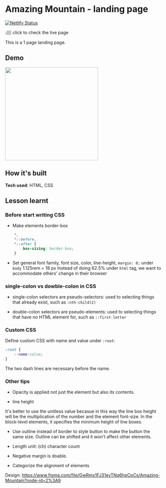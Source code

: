 # Amazing Mountain - landing page

[![Netlify Status](https://api.netlify.com/api/v1/badges/8dd3688a-8f84-4c53-8702-a2cd7fcbe574/deploy-status)](https://mountainrecreation.netlify.app)

👆🏽 click to check the live page

This is a 1 page landing page.

## Demo

<img src="" width="300px">

## How it's built

**Tech used**: HTML, CSS

## Lesson learnt

### Before start writing CSS

* Make elements border-box

```css
    *,
    *::before,
    *::after {
        box-sizing: border-box;
    }
```
* Set general font family, font size, color, line-height, `margin: 0;` under `body`
1.125rem = 18 px
Instead of doing 62.5% under `html` tag, we want to accommodate others' change in their browser

### single-colon vs dowble-colon in CSS

* single-colon selectors are pseudo-selectors: used to selecting things that already exist, such as `:nth-child(2)`

* double-colon selectors are pseudo-elements: used to selecting things that have no HTML element for, such as `::first-letter`

### Custom CSS

Define custom CSS with name and value under `:root`: 

```css
:root {
    --name:value;
}
```

The two dash lines are necessary before the name.


### Other tips
* Opacity is applied not just the element but also its contents.

* line height

It's better to use the unitless value becasue in this way the line box height will be the multiplication of the number and the element font-size. In the block-level elements, it specifies the minimum height of line boxes. 

* Use outline instead of border to style button to make the button the same size. Outline can be shifted and it won't affect other elements.

* Length unit: (ch) character count

* Negative margin is doable.

* Categorize the alignment of elements

Design:
https://www.figma.com/file/GwRmx1FJ31evTNq6hpCpCs/Amazing-Mountain?node-id=2%3A9
